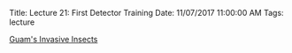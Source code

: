 Title: Lecture 21: First Detector Training
Date: 11/07/2017 11:00:00 AM
Tags: lecture


[Guam's Invasive Insects]({filename}/pdfs/GuamInvasiveInsectsMBP20100120.pdf)
